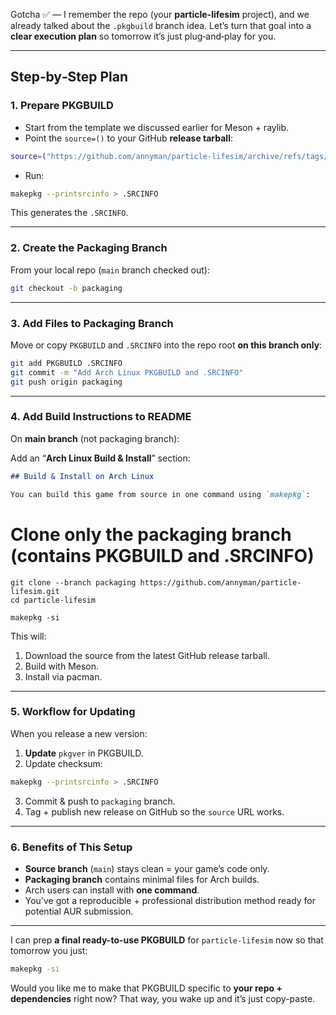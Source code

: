 Gotcha ✅ — I remember the repo (your **particle-lifesim** project), and we already talked about the `.pkgbuild` branch idea.
Let’s turn that goal into a **clear execution plan** so tomorrow it’s just plug‑and‑play for you.

***

## **Step‑by‑Step Plan**

### **1. Prepare PKGBUILD**

- Start from the template we discussed earlier for Meson + raylib.
- Point the `source=()` to your GitHub **release tarball**:

```bash
source=("https://github.com/annyman/particle-lifesim/archive/refs/tags/v${pkgver}.tar.gz")
```

- Run:

```bash
makepkg --printsrcinfo > .SRCINFO
```

This generates the `.SRCINFO`.

***

### **2. Create the Packaging Branch**

From your local repo (`main` branch checked out):

```bash
git checkout -b packaging
```


***

### **3. Add Files to Packaging Branch**

Move or copy `PKGBUILD` and `.SRCINFO` into the repo root **on this branch only**:

```bash
git add PKGBUILD .SRCINFO
git commit -m "Add Arch Linux PKGBUILD and .SRCINFO"
git push origin packaging
```


***

### **4. Add Build Instructions to README**

On **main branch** (not packaging branch):

Add an “**Arch Linux Build \& Install**” section:

```markdown
## Build & Install on Arch Linux

You can build this game from source in one command using `makepkg`:

```


# Clone only the packaging branch (contains PKGBUILD and .SRCINFO)

```
git clone --branch packaging https://github.com/annyman/particle-lifesim.git
cd particle-lifesim

makepkg -si
```

This will:
1. Download the source from the latest GitHub release tarball.
2. Build with Meson.
3. Install via pacman.

***

### **5. Workflow for Updating**

When you release a new version:

1. **Update** `pkgver` in PKGBUILD.
2. Update checksum:

```bash
makepkg --printsrcinfo > .SRCINFO
```

3. Commit \& push to `packaging` branch.
4. Tag + publish new release on GitHub so the `source` URL works.

***

### **6. Benefits of This Setup**

- **Source branch** (`main`) stays clean = your game’s code only.
- **Packaging branch** contains minimal files for Arch builds.
- Arch users can install with **one command**.
- You’ve got a reproducible + professional distribution method ready for potential AUR submission.

***

I can prep **a final ready-to-use PKGBUILD** for `particle-lifesim` now so that tomorrow you just:

```bash
makepkg -si
```

Would you like me to make that PKGBUILD specific to **your repo + dependencies** right now? That way, you wake up and it’s just copy-paste.

